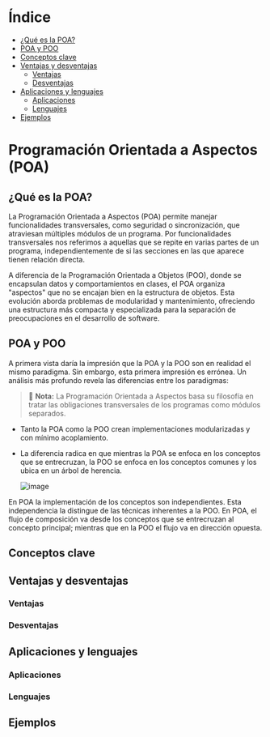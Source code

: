 # Índice
* [¿Qué es la POA?](#que-es-la-poa)
* [POA y POO](#poa-y-poo)
* [Conceptos clave](#conceptos-clave)
* [Ventajas y desventajas](#ventajas-y-desventajas)
  * [Ventajas](#ventajas)
  * [Desventajas](#desventajas)
* [Aplicaciones y lenguajes](#aplicaciones-y-lenguajes)
  * [Aplicaciones](#aplicaciones)
  * [Lenguajes](#lenguajes)
* [Ejemplos](#ejemplos)

# Programación Orientada a Aspectos (POA)

## ¿Qué es la POA?

La Programación Orientada a Aspectos (POA) permite manejar funcionalidades transversales, como seguridad o sincronización, que atraviesan múltiples módulos de un programa. Por funcionalidades transversales nos referimos a aquellas que se repite en varias partes de un programa, independientemente de si las secciones en las que aparece tienen relación directa.

A diferencia de la Programación Orientada a Objetos (POO), donde se encapsulan datos y comportamientos en clases, el POA organiza "aspectos" que no se encajan bien en la estructura de objetos. Esta evolución aborda problemas de modularidad y mantenimiento, ofreciendo una estructura más compacta y especializada para la separación de preocupaciones en el desarrollo de software.

## POA y POO

A primera vista daría la impresión que la POA y la POO son en realidad el mismo paradigma. Sin embargo, esta primera impresión es errónea. Un análisis más profundo revela las diferencias entre los paradigmas:

> 📝 **Nota:** La Programación Orientada a Aspectos basa su filosofía en tratar las obligaciones transversales de los programas como módulos separados.

- Tanto la POA como la POO crean implementaciones modularizadas y con mínimo acoplamiento. 
- La diferencia radica en que mientras la POA se enfoca en los conceptos que se entrecruzan, la POO se enfoca en los conceptos comunes y los ubica en un árbol de herencia.

  ![image](https://github.com/user-attachments/assets/097eb323-9bdb-4f1d-8a74-1b2963ae0c44)

En POA la implementación de los conceptos son independientes. Esta independencia la distingue de las técnicas inherentes a la POO. En POA, el flujo de composición va desde los conceptos que se entrecruzan al concepto principal; mientras que en la POO el flujo va en dirección opuesta.

## Conceptos clave

## Ventajas y desventajas

### Ventajas

### Desventajas

## Aplicaciones y lenguajes

### Aplicaciones

### Lenguajes

## Ejemplos

